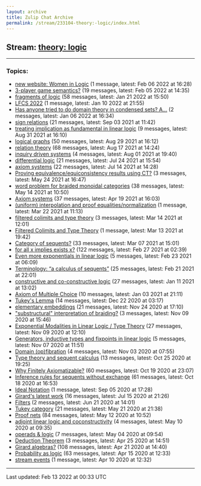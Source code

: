 ```yaml
---
layout: archive
title: Zulip Chat Archive
permalink: /stream/233104-theory:-logic/index.html
---
```


## Stream: [theory: logic](https://mattecapu.github.io/ct-zulip-archive/stream/233104-theory:-logic/index.html)
---

### Topics:

* [new website: Women in Logic](topic/new.20website.3A.20Women.20in.20Logic.html) (1 message, latest: Feb 06 2022 at 16:28)
* [3-player game semantics?](topic/3-player.20game.20semantics.3F.html) (19 messages, latest: Feb 05 2022 at 14:35)
* [fragments of logic](topic/fragments.20of.20logic.html) (58 messages, latest: Jan 21 2022 at 15:50)
* [LFCS 2022](topic/LFCS.202022.html) (1 message, latest: Jan 10 2022 at 21:55)
* [Has anyone tried to do domain theory in condensed sets? A...](topic/Has.20anyone.20tried.20to.20do.20domain.20theory.20in.20condensed.20sets.3F.20A.2E.2E.2E.html) (2 messages, latest: Jan 06 2022 at 16:34)
* [sign relations](topic/sign.20relations.html) (21 messages, latest: Sep 03 2021 at 11:42)
* [treating implication as fundamental in linear logic](topic/treating.20implication.20as.20fundamental.20in.20linear.20logic.html) (9 messages, latest: Aug 31 2021 at 16:10)
* [logical graphs](topic/logical.20graphs.html) (50 messages, latest: Aug 29 2021 at 16:12)
* [relation theory](topic/relation.20theory.html) (68 messages, latest: Aug 17 2021 at 14:24)
* [inquiry driven systems](topic/inquiry.20driven.20systems.html) (4 messages, latest: Aug 01 2021 at 19:40)
* [differential logic](topic/differential.20logic.html) (21 messages, latest: Jul 24 2021 at 15:54)
* [axiom systems](topic/axiom.20systems.html) (22 messages, latest: Jul 14 2021 at 14:28)
* [Proving equivalence/equiconsistency results using CT?](topic/Proving.20equivalence.2Fequiconsistency.20results.20using.20CT.3F.html) (3 messages, latest: May 24 2021 at 16:47)
* [word problem for braided monoidal categories](topic/word.20problem.20for.20braided.20monoidal.20categories.html) (38 messages, latest: May 14 2021 at 10:50)
* [Axiom systems](topic/Axiom.20systems.html) (37 messages, latest: Apr 19 2021 at 16:03)
* [(uniform) interpolation and proof equalities/normalization](topic/(uniform).20interpolation.20and.20proof.20equalities.2Fnormalization.html) (1 message, latest: Mar 22 2021 at 11:13)
* [filtered colimits and type theory](topic/filtered.20colimits.20and.20type.20theory.html) (3 messages, latest: Mar 14 2021 at 12:01)
* [Filtered Colimits and Type Theory](topic/Filtered.20Colimits.20and.20Type.20Theory.html) (1 message, latest: Mar 13 2021 at 19:42)
* [Category of sequents?](topic/Category.20of.20sequents.3F.html) (33 messages, latest: Mar 07 2021 at 15:01)
* [for all x implies exists x?](topic/for.20all.20x.20implies.20exists.20x.3F.html) (122 messages, latest: Feb 27 2021 at 02:39)
* [Even more exponentials in linear logic](topic/Even.20more.20exponentials.20in.20linear.20logic.html) (5 messages, latest: Feb 23 2021 at 06:09)
* [Terminology: “a calculus of sequents”](topic/Terminology.3A.20.E2.80.9Ca.20calculus.20of.20sequents.E2.80.9D.html) (25 messages, latest: Feb 21 2021 at 22:01)
* [constructive and co-constructive logic](topic/constructive.20and.20co-constructive.20logic.html) (27 messages, latest: Jan 11 2021 at 13:02)
* [Axiom of Multiple Choice](topic/Axiom.20of.20Multiple.20Choice.html) (10 messages, latest: Jan 03 2021 at 21:11)
* [Tukey's Lemma](topic/Tukey's.20Lemma.html) (14 messages, latest: Dec 22 2020 at 03:17)
* [elementary embeddings](topic/elementary.20embeddings.html) (21 messages, latest: Nov 24 2020 at 17:10)
* ["substructural" interpretation of braiding?](topic/.22substructural.22.20interpretation.20of.20braiding.3F.html) (3 messages, latest: Nov 09 2020 at 15:46)
* [Exponential Modalities in Linear Logic / Type Theory](topic/Exponential.20Modalities.20in.20Linear.20Logic.20.2F.20Type.20Theory.html) (27 messages, latest: Nov 09 2020 at 12:10)
* [Generators, inductive types and fixpoints in linear logic](topic/Generators.2C.20inductive.20types.20and.20fixpoints.20in.20linear.20logic.html) (5 messages, latest: Nov 07 2020 at 11:51)
* [Domain (op)fibration](topic/Domain.20(op)fibration.html) (4 messages, latest: Nov 03 2020 at 07:55)
* [Type theory and sequent calculus](topic/Type.20theory.20and.20sequent.20calculus.html) (13 messages, latest: Oct 25 2020 at 19:25)
* [Why Finitely Axiomatizable?](topic/Why.20Finitely.20Axiomatizable.3F.html) (60 messages, latest: Oct 19 2020 at 23:07)
* [Inference rules for sequents without exchange](topic/Inference.20rules.20for.20sequents.20without.20exchange.html) (61 messages, latest: Oct 18 2020 at 16:53)
* [Ideal Notation](topic/Ideal.20Notation.html) (1 message, latest: Sep 05 2020 at 17:28)
* [Girard's latest work](topic/Girard's.20latest.20work.html) (16 messages, latest: Jul 15 2020 at 21:26)
* [Filters](topic/Filters.html) (2 messages, latest: Jun 21 2020 at 14:01)
* [Tukey category](topic/Tukey.20category.html) (21 messages, latest: May 21 2020 at 21:38)
* [Proof nets](topic/Proof.20nets.html) (84 messages, latest: May 12 2020 at 10:52)
* [adjoint linear logic and coconstructivity](topic/adjoint.20linear.20logic.20and.20coconstructivity.html) (4 messages, latest: May 10 2020 at 09:35)
* [operads & logic](topic/operads.20.26.20logic.html) (7 messages, latest: May 04 2020 at 09:54)
* [Deduction Theorem](topic/Deduction.20Theorem.html) (3 messages, latest: Apr 25 2020 at 14:51)
* [Girard algebras?](topic/Girard.20algebras.3F.html) (108 messages, latest: Apr 21 2020 at 14:40)
* [Probability as logic](topic/Probability.20as.20logic.html) (63 messages, latest: Apr 15 2020 at 12:33)
* [stream events](topic/stream.20events.html) (1 message, latest: Apr 10 2020 at 12:32)

<hr><p>Last updated: Feb 13 2022 at 00:33 UTC</p>